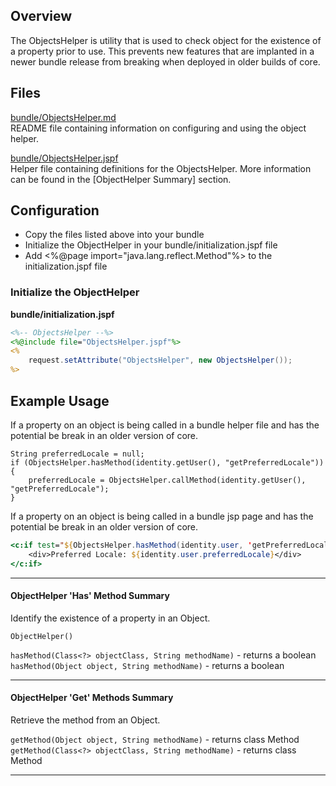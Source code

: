 ## Overview

The ObjectsHelper is utility that is used to check object for the existence of a property prior to use. 
This prevents new features that are implanted in a newer bundle release from breaking when deployed in older builds of core.

## Files

[bundle/ObjectsHelper.md](ObjectsHelper.md)  
README file containing information on configuring and using the object helper.

[bundle/ObjectsHelper.jspf](ObjectsHelper.jspf)  
Helper file containing definitions for the ObjectsHelper.  More information can be found in
the [ObjectHelper Summary] section.

## Configuration

* Copy the files listed above into your bundle
* Initialize the ObjectHelper in your bundle/initialization.jspf file
* Add <%@page import="java.lang.reflect.Method"%> to the initialization.jspf file

### Initialize the ObjectHelper

**bundle/initialization.jspf**
```jsp
<%-- ObjectsHelper --%>
<%@include file="ObjectsHelper.jspf"%>
<%
    request.setAttribute("ObjectsHelper", new ObjectsHelper());
%>
```

## Example Usage

If a property on an object is being called in a bundle helper file and has the potential be break in an older version of core.
```jspf
String preferredLocale = null;
if (ObjectsHelper.hasMethod(identity.getUser(), "getPreferredLocale")) {
    preferredLocale = ObjectsHelper.callMethod(identity.getUser(), "getPreferredLocale");
}
```

If a property on an object is being called in a bundle jsp page and has the potential be break in an older version of core.
```jsp
<c:if test="${ObjectsHelper.hasMethod(identity.user, 'getPreferredLocale')}">
    <div>Preferred Locale: ${identity.user.preferredLocale}</div>
</c:if>
```
---

#### ObjectHelper 'Has' Method Summary
Identify the existence of a property in an Object.

`ObjectHelper()`  

`hasMethod(Class<?> objectClass, String methodName)`  - returns a boolean
`hasMethod(Object object, String methodName)`  - returns a boolean

---

#### ObjectHelper 'Get' Methods Summary
Retrieve the method from an Object.

`getMethod(Object object, String methodName)` - returns class Method
`getMethod(Class<?> objectClass, String methodName)`  - returns class Method

---
